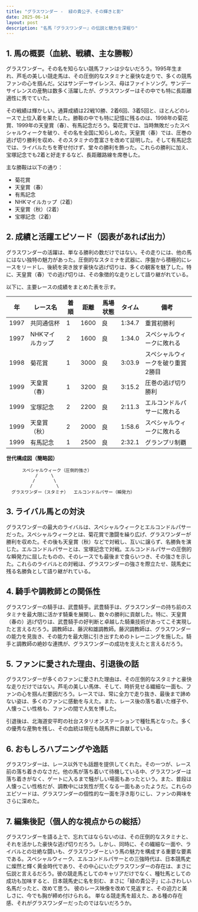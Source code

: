 ```yaml
---
title: "グラスワンダー -  緑の貴公子、その輝きと影"
date: 2025-06-14
layout: post
description: "名馬『グラスワンダー』の伝説と魅力を深堀り"
---
```


## 1. 馬の概要（血統、戦績、主な勝鞍）

グラスワンダー。その名を知らない競馬ファンは少ないだろう。1995年生まれ、芦毛の美しい競走馬は、その圧倒的なスタミナと豪快な走りで、多くの競馬ファンの心を掴んだ。父はサンデーサイレンス、母はファイトソング。サンデーサイレンスの産駒は数多く活躍したが、グラスワンダーはその中でも特に長距離適性に秀でていた。

その戦績は輝かしい。通算成績は22戦10勝、2着6回、3着5回と、ほとんどのレースで上位入着を果たした。勝鞍の中でも特に記憶に残るのは、1998年の菊花賞、1999年の天皇賞（春）、有馬記念だろう。菊花賞では、当時無敗だったスペシャルウィークを破り、その名を全国に知らしめた。天皇賞（春）では、圧巻の逃げ切り勝利を収め、そのスタミナの豊富さを改めて証明した。そして有馬記念では、ライバルたちを寄せ付けず、堂々の勝利を飾った。これらの勝利に加え、宝塚記念でも2着と好走するなど、長距離路線を席巻した。

主な勝鞍は以下の通り：

* 菊花賞
* 天皇賞（春）
* 有馬記念
* NHKマイルカップ（2着）
* 天皇賞（秋）（2着）
* 宝塚記念（2着）


## 2. 成績と活躍エピソード（図表があれば出力）

グラスワンダーの活躍は、単なる勝利の数だけではない。その走りには、他の馬にはない独特の魅力があった。圧倒的なスタミナを武器に、序盤から積極的にレースをリードし、後続を突き放す豪快な逃げ切りは、多くの観客を魅了した。特に、天皇賞（春）での逃げ切りは、その象徴的な走りとして語り継がれている。

以下に、主要レースの成績をまとめた表を示す。

| 年 | レース名          | 着順 | 距離 | 馬場状態 | タイム     | 備考                                      |
|---|-----------------|-----|-----|---------|----------|-------------------------------------------|
| 1997 | 共同通信杯        | 1   | 1600 | 良       | 1:34.7   | 重賞初勝利                               |
| 1997 | NHKマイルカップ    | 2   | 1600 | 良       | 1:34.0   | スペシャルウィークに敗れる                 |
| 1998 | 菊花賞            | 1   | 3000 | 良       | 3:03.9   | スペシャルウィークを破り重賞2勝目           |
| 1999 | 天皇賞（春）      | 1   | 3200 | 良       | 3:15.2   | 圧巻の逃げ切り勝利                        |
| 1999 | 宝塚記念          | 2   | 2200 | 良       | 2:11.3   | エルコンドルパサーに敗れる                 |
| 1999 | 天皇賞（秋）      | 2   | 2000 | 良       | 1:58.6   | スペシャルウィークに敗れる                 |
| 1999 | 有馬記念          | 1   | 2500 | 良       | 2:32.1   | グランプリ制覇                             |


**世代構成図（簡略図）**

```
      スペシャルウィーク（圧倒的強さ）
           /     \
          /       \
         /         \
  グラスワンダー（スタミナ）  エルコンドルパサー（瞬発力）
```


## 3. ライバル馬との対決

グラスワンダーの最大のライバルは、スペシャルウィークとエルコンドルパサーだった。スペシャルウィークとは、菊花賞で激闘を繰り広げ、グラスワンダーが勝利を収めた。その後も天皇賞（秋）などで対戦し、互いに譲らず、名勝負を演じた。エルコンドルパサーとは、宝塚記念で対戦。エルコンドルパサーの圧倒的な瞬発力に屈したものの、そのレースでも最後まで食らいつき、その強さを示した。これらのライバルとの対戦は、グラスワンダーの強さを際立たせ、競馬史に残る名勝負として語り継がれている。


## 4. 騎手や調教師との関係性

グラスワンダーの騎手は、武豊騎手。武豊騎手は、グラスワンダーの持ち前のスタミナを最大限に活かす騎乗を展開し、数々の勝利に貢献した。特に、天皇賞（春の）逃げ切りは、武豊騎手の好判断と卓越した騎乗技術があってこそ実現したと言えるだろう。調教師は、藤沢和雄調教師。藤沢調教師は、グラスワンダーの能力を見抜き、その能力を最大限に引き出すためのトレーニングを施した。騎手と調教師の絶妙な連携が、グラスワンダーの成功を支えたと言えるだろう。


## 5. ファンに愛された理由、引退後の話

グラスワンダーが多くのファンに愛された理由は、その圧倒的なスタミナと豪快な走りだけではない。芦毛の美しい馬体、そして、時折見せる繊細な一面も、ファンの心を掴んだ要因だろう。レースでは、常に全力で走り抜き、最後まで諦めない姿は、多くのファンに感動を与えた。また、レース後の落ち着いた様子や、人懐っこい性格も、ファンの間で人気を博した。

引退後は、北海道安平町の社台スタリオンステーションで種牡馬となった。多くの優秀な産駒を残し、その血統は現在も競馬界に貢献している。


## 6. おもしろハプニングや逸話

グラスワンダーは、レース以外でも話題を提供してくれた。その一つが、レース前の落ち着きのなさだ。他の馬が落ち着いて待機している中、グラスワンダーは落ち着きがなく、ゲートに入るまで騒がしい場面もあったという。また、普段は人懐っこい性格だが、調教中には気性が荒くなる一面もあったようだ。これらのエピソードは、グラスワンダーの個性的な一面を浮き彫りにし、ファンの興味をさらに深めた。


## 7. 編集後記（個人的な視点からの総括）

グラスワンダーを語る上で、忘れてはならないのは、その圧倒的なスタミナと、それを活かした豪快な逃げ切りだろう。しかし、同時に、その繊細な一面や、ライバルとの壮絶な闘いも、グラスワンダーという馬の魅力を構成する重要な要素である。スペシャルウィーク、エルコンドルパサーとの三強時代は、日本競馬史に燦然と輝く黄金時代であり、その中心にいたグラスワンダーの存在は、まさに伝説と言えるだろう。彼の競走馬としてのキャリアだけでなく、種牡馬としての成功も加味すると、日本競馬史に名を刻む、まさに「緑の貴公子」にふさわしい名馬だったと、改めて思う。  彼のレース映像を改めて見返すと、その迫力と美しさに、今でも胸が締め付けられる。  単なる競走馬を超えた、ある種の存在感、それがグラスワンダーだったのではないだろうか。

